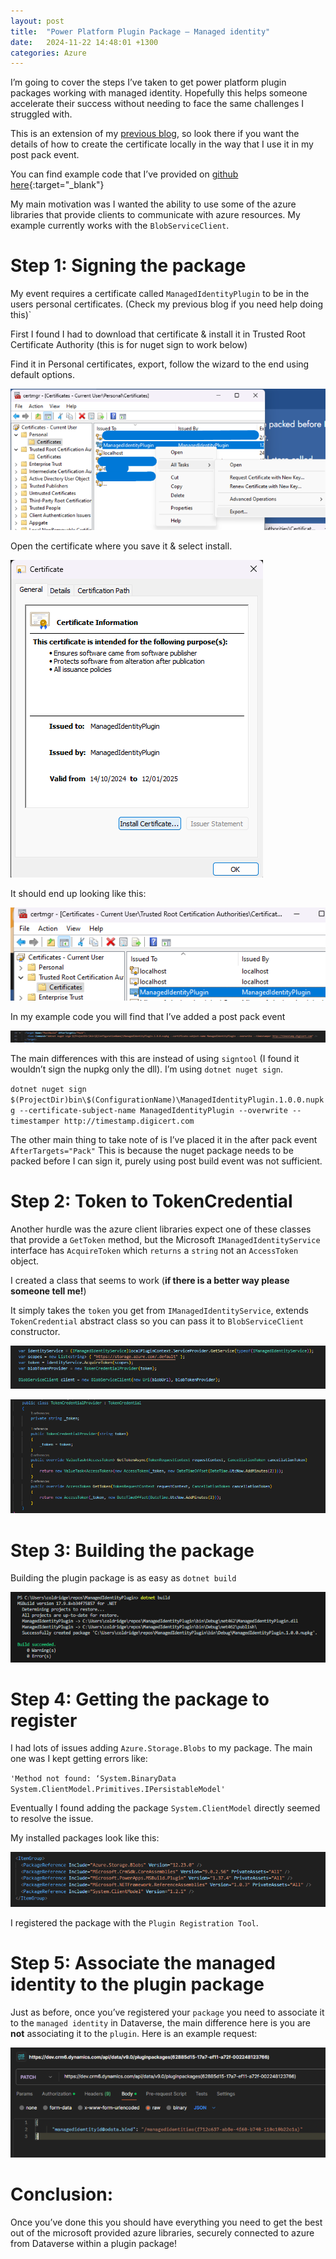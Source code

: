 ```yaml
---
layout: post
title:  "Power Platform Plugin Package – Managed identity"
date:   2024-11-22 14:48:01 +1300
categories: Azure
---
```


I’m going to cover the steps I’ve taken to get power platform plugin packages working with managed identity. Hopefully this helps someone accelerate their success without needing to face the same challenges I struggled with.

This is an extension of my [previous blog](/azure/2024/10/14/set-up-managed-identity-for-power-platform-plugins.html), so look there if you want the details of how to create the certificate locally in the way that I use it in my post pack event.


You can find example code that I’ve provided on [github here](https://github.com/Cliveo/ManagedIdentityPlugin){:target="_blank"}

My main motivation was I wanted the ability to use some of the azure libraries that provide clients to communicate with azure resources. My example currently works with the `BlobServiceClient`.

# Step 1: Signing the package

My event requires a certificate called `ManagedIdentityPlugin` to be in the users personal certificates. (Check my previous blog if you need help doing this)`

First I found I had to download that certificate & install it in Trusted Root Certificate Authority (this is for nuget sign to work below)

Find it in Personal certificates, export, follow the wizard to the end using default options.

![here](/assets/plugin-package/1.png)

Open the certificate where you save it & select install.

![here](/assets/plugin-package/2.png)

It should end up looking like this:

![here](/assets/plugin-package/3.png)

In my example code you will find that I’ve added a post pack event

![here](/assets/plugin-package/4.png)

The main differences with this are instead of using `signtool` (I found it wouldn’t sign the nupkg only the dll). I’m using `dotnet nuget sign`.

`dotnet nuget sign $(ProjectDir)bin\$(ConfigurationName)\ManagedIdentityPlugin.1.0.0.nupkg --certificate-subject-name ManagedIdentityPlugin --overwrite --timestamper http://timestamp.digicert.com`

The other main thing to take note of is I’ve placed it in the after pack event `AfterTargets="Pack"`
This is because the nuget package needs to be packed before I can sign it, purely using post build event was not sufficient.

# Step 2: Token to TokenCredential
Another hurdle was the azure client libraries expect one of these classes that provide a `GetToken` method, but the Microsoft `IManagedIdentityService` interface has `AcquireToken` which `returns` a `string` not an `AccessToken` object.

I created a class that seems to work (**if there is a better way please someone tell me!**) 

It simply takes the `token` you get from `IManagedIdentityService`, extends `TokenCredential` abstract class so you can pass it to `BlobServiceClient` constructor.

![here](/assets/plugin-package/5.png)

![here](/assets/plugin-package/6.png)

# Step 3: Building the package
Building the plugin package is as easy as `dotnet build`

![here](/assets/plugin-package/build.png)


# Step 4: Getting the package to register
I had lots of issues adding `Azure.Storage.Blobs` to my package. The main one was I kept getting errors like:

`'Method not found: ‘System.BinaryData System.ClientModel.Primitives.IPersistableModel'`

Eventually I found adding the package `System.ClientModel` directly seemed to resolve the issue.

My installed packages look like this:

![here](/assets/plugin-package/7.png)

I registered the package with the `Plugin Registration Tool`.

# Step 5: Associate the managed identity to the plugin package
Just as before, once you’ve registered your `package` you need to associate it to the `managed identity` in Dataverse, the main difference here is you are **not** associating it to the `plugin`. Here is an example request:

![here](/assets/plugin-package/8.png)

# Conclusion:
Once you’ve done this you should have everything you need to get the best out of the microsoft provided azure libraries, securely connected to azure from Dataverse within a plugin package!